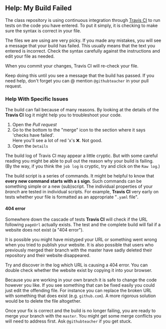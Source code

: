 ## Help: My Build Failed

The class repository is using continuous integration through [Travis CI](https://travis-ci.org) to run tests on the code you have entered. To put it simply, it is checking to make sure the syntax is correct in your file.

The files we are using are very picky. If you made any mistakes, you will see a message that your build has failed. This usually means that the text you entered is incorrect. Check the syntax carefully against the instructions and edit your file as needed.

When you commit your changes, Travis CI will re-check your file.

Keep doing this until you see a message that the build has passed. If you need help, don't forget you can @ mention `@githubteacher` in your pull request.

### Help With Specific Issues

The build can fail because of many reasons. By looking at the details of the **Travis CI** log it might help you to troubleshoot your code.

1. Open the _Pull request_  
2. Go to the bottom to the "merge" icon to the section where it says 'checks have failed'.  
  Here you'll see a lot of red 'x's :x:. Not good.  
3. Open the `Details`  

The build log of Travis CI may appear a little cryptic. But with some careful reading you might be able to pull out the reason why your build is failing. (By the way, if you think the `job log` is cryptic, try and click on the `Raw log`.)

The build script is a series of commands. It might be helpful to know that **every new command starts with a `$` sign**. Such commands can be something simple or a new (sub)script. The individual properties of your _branch_ are tested in individual scripts. For example, **Travis CI** very early on tests whether your file is formatted as an appropriate "`.yaml` file".

#### 404 error
Somewhere down the cascade of tests **Travis CI** will check if the URL following `pageUrl` actually exists. The test and the complete build will fail if a website does not exist (a "404 error").

It is possible you might have mistyped your URL or something went wrong when you tried to publish your website. It is also possible that users who previously merged their branch with the master have sadly deleted their repository and their website disappeared.

Try and discover in the log which URL is causing a 404 error. You can double check whether the website exist by copying it into your browser.

Because you are working in your own branch it is safe to change the code however you like. If you see something that can be fixed easily you could just edit the offending file. For instance you can replace the broken URL with something that does exist (e.g. `github.com`).
A more rigorous solution would be to delete the file altogether.

Once your fix is correct and the build is no longer failing, you are ready to merge your branch with the `master`. You might get some merge conflicts you will need to address first. Ask `@githubteacher` if you get stuck.
